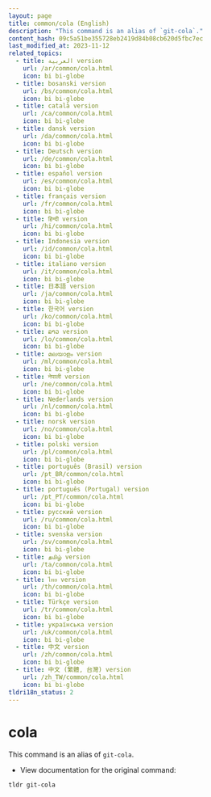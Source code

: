 ```yaml
---
layout: page
title: common/cola (English)
description: "This command is an alias of `git-cola`."
content_hash: 09c5a51be355728eb2419d84b08cb620d5fbc7ec
last_modified_at: 2023-11-12
related_topics:
  - title: العربية version
    url: /ar/common/cola.html
    icon: bi bi-globe
  - title: bosanski version
    url: /bs/common/cola.html
    icon: bi bi-globe
  - title: català version
    url: /ca/common/cola.html
    icon: bi bi-globe
  - title: dansk version
    url: /da/common/cola.html
    icon: bi bi-globe
  - title: Deutsch version
    url: /de/common/cola.html
    icon: bi bi-globe
  - title: español version
    url: /es/common/cola.html
    icon: bi bi-globe
  - title: français version
    url: /fr/common/cola.html
    icon: bi bi-globe
  - title: हिन्दी version
    url: /hi/common/cola.html
    icon: bi bi-globe
  - title: Indonesia version
    url: /id/common/cola.html
    icon: bi bi-globe
  - title: italiano version
    url: /it/common/cola.html
    icon: bi bi-globe
  - title: 日本語 version
    url: /ja/common/cola.html
    icon: bi bi-globe
  - title: 한국어 version
    url: /ko/common/cola.html
    icon: bi bi-globe
  - title: ລາວ version
    url: /lo/common/cola.html
    icon: bi bi-globe
  - title: മലയാളം version
    url: /ml/common/cola.html
    icon: bi bi-globe
  - title: नेपाली version
    url: /ne/common/cola.html
    icon: bi bi-globe
  - title: Nederlands version
    url: /nl/common/cola.html
    icon: bi bi-globe
  - title: norsk version
    url: /no/common/cola.html
    icon: bi bi-globe
  - title: polski version
    url: /pl/common/cola.html
    icon: bi bi-globe
  - title: português (Brasil) version
    url: /pt_BR/common/cola.html
    icon: bi bi-globe
  - title: português (Portugal) version
    url: /pt_PT/common/cola.html
    icon: bi bi-globe
  - title: русский version
    url: /ru/common/cola.html
    icon: bi bi-globe
  - title: svenska version
    url: /sv/common/cola.html
    icon: bi bi-globe
  - title: தமிழ் version
    url: /ta/common/cola.html
    icon: bi bi-globe
  - title: ไทย version
    url: /th/common/cola.html
    icon: bi bi-globe
  - title: Türkçe version
    url: /tr/common/cola.html
    icon: bi bi-globe
  - title: українська version
    url: /uk/common/cola.html
    icon: bi bi-globe
  - title: 中文 version
    url: /zh/common/cola.html
    icon: bi bi-globe
  - title: 中文 (繁體, 台灣) version
    url: /zh_TW/common/cola.html
    icon: bi bi-globe
tldri18n_status: 2
---
```

# cola

This command is an alias of `git-cola`.

- View documentation for the original command:

`tldr git-cola`
